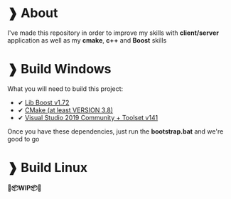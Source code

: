 # ❱ About
I've made this repository in order to improve my skills with **client/server** application as well as my **cmake**, **c++** and **Boost** skills

# ❱ Build Windows
What you will need to build this project:
- ✔ [Lib Boost v1.72](https://sourceforge.net/projects/boost/files/boost-binaries/1.72.0/boost_1_72_0-msvc-14.1-64.exe/download)  
- ✔ [CMake (at least VERSION 3.8)](https://cmake.org/download/)  
- ✔ [Visual Studio 2019 Community + Toolset v141](https://visualstudio.microsoft.com/pt-br/downloads/)
 
Once you have these dependencies, just run the **bootstrap.bat** and we're good to go
# ❱ Build Linux
**🔨📦WIP📦🔨**
